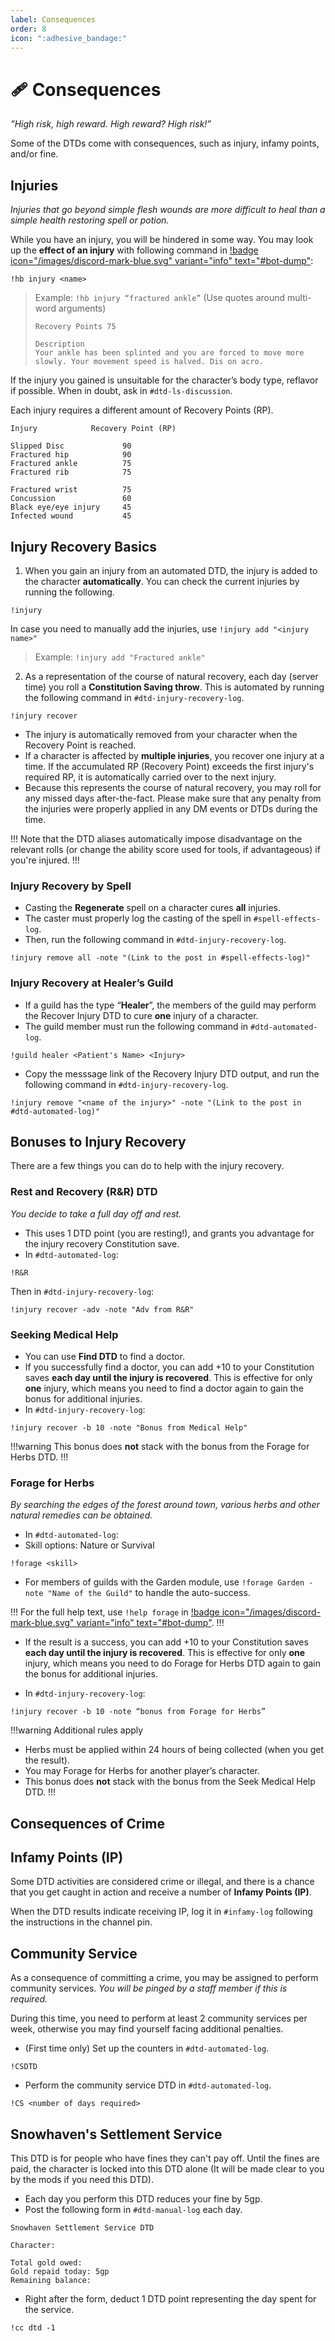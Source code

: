 ```yaml
---
label: Consequences
order: 8
icon: ":adhesive_bandage:"
---
```


<style>
h1:before { content: "🩹 " }
</style>

# Consequences

*”High risk, high reward. High reward? High risk!”*

Some of the DTDs come with consequences, such as injury, infamy points, and/or fine.

## Injuries

*Injuries that go beyond simple flesh wounds are more difficult to heal than a simple health restoring spell or potion.* 

While you have an injury, you will be hindered in some way. You may look up the **effect of an injury** with following command in [!badge icon="/images/discord-mark-blue.svg" variant="info" text="#bot-dump"](https://discord.com/channels/512870694883950598/519131071502221313):

```
!hb injury <name>
```

> Example: `!hb injury “fractured ankle”` (Use quotes around multi-word arguments)
> ```
> Recovery Points 75
> 
> Description
> Your ankle has been splinted and you are forced to move more slowly. Your movement speed is halved. Dis on acro.
> ```

If the injury you gained is unsuitable for the character’s body type, reflavor if possible. When in doubt, ask in `#dtd-ls-discussion`.

Each injury requires a different amount of Recovery Points (RP).
```
Injury            Recovery Point (RP)

Slipped Disc             90
Fractured hip            90
Fractured ankle          75
Fractured rib            75

Fractured wrist          75
Concussion               60
Black eye/eye injury     45
Infected wound           45
```

## Injury Recovery Basics

1. When you gain an injury from an automated DTD, the injury is added to the character **automatically**. You can check the current injuries by running the following.

```
!injury
```

In case you need to manually add the injuries, use `!injury add "<injury name>"`
> Example: `!injury add "Fractured ankle"`
 
2. As a representation of the course of natural recovery, each day (server time) you roll a **Constitution Saving throw**. This is automated by running the following command in `#dtd-injury-recovery-log`.

```
!injury recover
```
 
- The injury is automatically removed from your character when the Recovery Point is reached.
- If a character is affected by **multiple injuries**, you recover one injury at a time. If the accumulated RP (Recovery Point) exceeds the first injury's required RP, it is automatically carried over to the next injury.
- Because this represents the course of natural recovery, you may roll for any missed days after-the-fact. Please make sure that any penalty from the injuries were properly applied in any DM events or DTDs during the time.

!!!
Note that the DTD aliases automatically impose disadvantage on the relevant rolls (or change the ability score used for tools, if advantageous) if you're injured.
!!!

### Injury Recovery by Spell
- Casting the **Regenerate** spell on a character cures **all** injuries.
- The caster must properly log the casting of the spell in `#spell-effects-log`.
- Then, run the following command in `#dtd-injury-recovery-log`.

```
!injury remove all -note "(Link to the post in #spell-effects-log)"
```

### Injury Recovery at Healer’s Guild
- If a guild has the type “**Healer**”, the members of the guild may perform the Recover Injury DTD to cure **one** injury of a character.
- The guild member must run the following command in `#dtd-automated-log`.

```
!guild healer <Patient's Name> <Injury>
```

- Copy the messsage link of the Recovery Injury DTD output, and run the following command in `#dtd-injury-recovery-log`.

```
!injury remove "<name of the injury>" -note "(Link to the post in #dtd-automated-log)"
```

## Bonuses to Injury Recovery
 
There are a few things you can do to help with the injury recovery.
 
### Rest and Recovery (R&R) DTD

*You decide to take a full day off and rest.* 
 
- This uses 1 DTD point (you are resting!), and grants you advantage for the injury recovery Constitution save.
- In `#dtd-automated-log`:

```
!R&R
```
 
Then in `#dtd-injury-recovery-log`:

```
!injury recover -adv -note "Adv from R&R"
```
 
### Seeking Medical Help

- You can use **Find DTD** to find a doctor.
- If you successfully find a doctor, you can add +10 to your Constitution saves __each day until the injury is recovered__. This is effective for only **one** injury, which means you need to find a doctor again to gain the bonus for additional injuries.
- In `#dtd-injury-recovery-log`:

```
!injury recover -b 10 -note "Bonus from Medical Help"
```
!!!warning
This bonus does **not** stack with the bonus from the Forage for Herbs DTD.
!!!

### Forage for Herbs

*By searching the edges of the forest around town, various herbs and other natural remedies can be obtained.*

- In `#dtd-automated-log`:
 - Skill options: Nature or Survival

```
!forage <skill>
```

- For members of guilds with the Garden module, use `!forage Garden -note "Name of the Guild"` to handle the auto-success.

!!!
For the full help text, use `!help forage` in [!badge icon="/images/discord-mark-blue.svg" variant="info" text="#bot-dump"](https://discord.com/channels/512870694883950598/519131071502221313).
!!!

- If the result is a success, you can add +10 to your Constitution saves **each day until the injury is recovered**. This is effective for only **one** injury, which means you need to do Forage for Herbs DTD again to gain the bonus for additional injuries.

- In `#dtd-injury-recovery-log`:

```
!injury recover -b 10 -note “bonus from Forage for Herbs”
```

!!!warning Additional rules apply
- Herbs must be applied within 24 hours of being collected (when you get the result). 
- You may Forage for Herbs for another player’s character.
- This bonus does **not** stack with the bonus from the Seek Medical Help DTD.
!!!

## Consequences of Crime

## Infamy Points (IP)

Some DTD activities are considered crime or illegal, and there is a chance that you get caught in action and receive a number of **Infamy Points (IP)**.

When the DTD results indicate receiving IP, log it in `#infamy-log` following the instructions in the channel pin.

## Community Service

As a consequence of committing a crime, you may be assigned to perform community services. *You will be pinged by a staff member if this is required.*

During this time, you need to perform at least 2 community services per week, otherwise you may find yourself facing additional penalties.

- (First time only) Set up the counters in `#dtd-automated-log`.

```
!CSDTD
```

- Perform the community service DTD in `#dtd-automated-log`.
```
!CS <number of days required>
```

## Snowhaven's Settlement Service

This DTD is for people who have fines they can't pay off. Until the fines are paid, the character is locked into this DTD alone (It will be made clear to you by the mods if you need this DTD).

- Each day you perform this DTD reduces your fine by 5gp.
- Post the following form in `#dtd-manual-log` each day.

```
Snowhaven Settlement Service DTD

Character:

Total gold owed:
Gold repaid today: 5gp
Remaining balance:
```

- Right after the form, deduct 1 DTD point representing the day spent for the service.

```
!cc dtd -1
```

